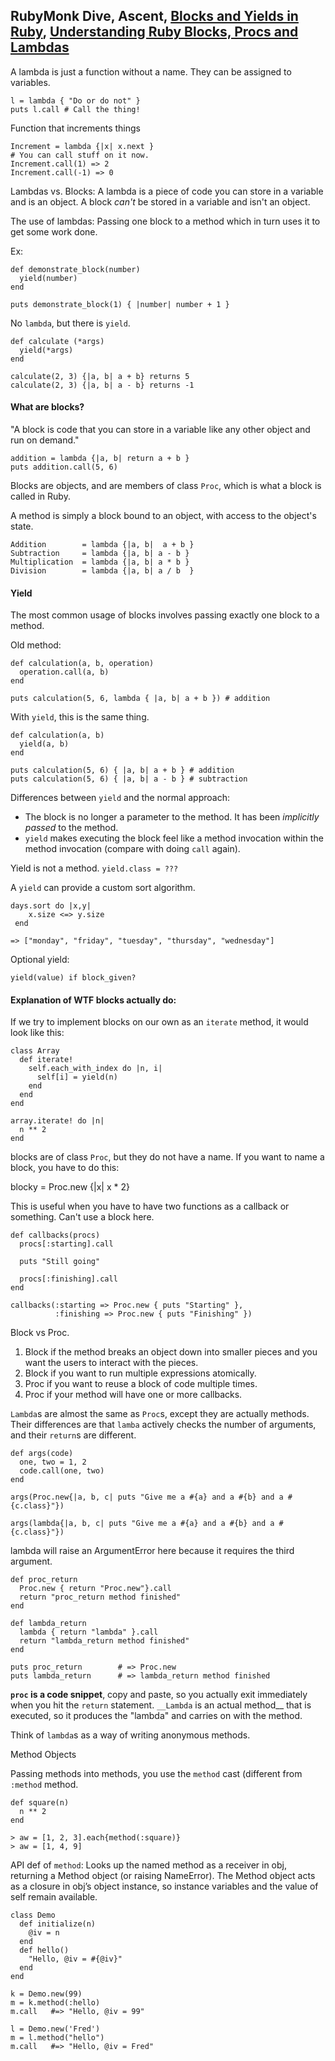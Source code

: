 ## RubyMonk Dive, Ascent, [Blocks and Yields in Ruby](http://stackoverflow.com/questions/3066703/blocks-and-yields-in-ruby?rq=1), [Understanding Ruby Blocks, Procs and Lambdas](http://www.robertsosinski.com/2008/12/21/understanding-ruby-blocks-procs-and-lambdas/)

A lambda is just a function without a name. They can be assigned to variables.

	l = lambda { "Do or do not" }
	puts l.call # Call the thing!

Function that increments things

	Increment = lambda {|x| x.next }
	# You can call stuff on it now.
	Increment.call(1) => 2
	Increment.call(-1) => 0

Lambdas vs. Blocks: A lambda is a piece of code you can store in a variable and is an object. A block _can't_ be stored in a variable and isn't an object.

The use of lambdas: Passing one block to a method which in turn uses it to get some work done.

Ex:

	def demonstrate_block(number)
	  yield(number)
	end

	puts demonstrate_block(1) { |number| number + 1 }

No `lambda`, but there is `yield`.

	def calculate (*args)
	  yield(*args)
	end

	calculate(2, 3) {|a, b| a + b} returns 5
	calculate(2, 3) {|a, b| a - b} returns -1

#### What are blocks?

"A block is code that you can store in a variable like any other object and run on demand." 

	addition = lambda {|a, b| return a + b }
	puts addition.call(5, 6)

Blocks are objects, and are members of class `Proc`, which is what a block is called in Ruby.

A method is simply a block bound to an object, with access to the object's state.

	Addition 		= lambda {|a, b|  a + b }
	Subtraction 	= lambda {|a, b| a - b }
	Multiplication 	= lambda {|a, b| a * b }
	Division 		= lambda {|a, b| a / b  }

#### Yield

The most common usage of blocks involves passing exactly one block to a method.

Old method:

	def calculation(a, b, operation)
	  operation.call(a, b)
	end

	puts calculation(5, 6, lambda { |a, b| a + b }) # addition

With `yield`, this is the same thing.

	def calculation(a, b)
	  yield(a, b)
	end

	puts calculation(5, 6) { |a, b| a + b } # addition
	puts calculation(5, 6) { |a, b| a - b } # subtraction

Differences between `yield` and the normal approach:

- The block is no longer a parameter to the method. It has been _implicitly passed_ to the method.
- `yield` makes executing the block feel like a method invocation within the method invocation (compare with doing `call` again).

Yield is not a method. `yield.class = ???`


A `yield` can provide a custom sort algorithm.

	days.sort do |x,y|
	    x.size <=> y.size
	 end

	=> ["monday", "friday", "tuesday", "thursday", "wednesday"]

Optional yield:

	yield(value) if block_given?




#### Explanation of WTF blocks actually do:

If we try to implement blocks on our own as an `iterate` method, it would look like this:

	class Array
	  def iterate!
	    self.each_with_index do |n, i|
	      self[i] = yield(n)
	    end
	  end
	end

	array.iterate! do |n|
	  n ** 2
	end

blocks are of class `Proc`, but they do not have a name. If you want to name a block, you have to do this:

blocky = Proc.new {|x| x * 2}

This is useful when you have to have two functions as a callback or something. Can't use a block here.

	def callbacks(procs)
	  procs[:starting].call

	  puts "Still going"

	  procs[:finishing].call
	end

	callbacks(:starting => Proc.new { puts "Starting" },
	          :finishing => Proc.new { puts "Finishing" })

Block vs Proc.

1. Block if the method breaks an object down into smaller pieces and you want the users to interact with the pieces.
2. Block if you want to run multiple expressions atomically.
3. Proc if you want to reuse a block of code multiple times.
4. Proc if your method will have one or more callbacks.

`Lambda`s are almost the same as `Proc`s, except they are actually methods. Their differences are that `lamba` actively checks the number of arguments, and their `return`s are different.

	def args(code)
	  one, two = 1, 2
	  code.call(one, two)
	end

	args(Proc.new{|a, b, c| puts "Give me a #{a} and a #{b} and a #{c.class}"})

	args(lambda{|a, b, c| puts "Give me a #{a} and a #{b} and a #{c.class}"})

lambda will raise an ArgumentError here because it requires the third argument.

	def proc_return
	  Proc.new { return "Proc.new"}.call
	  return "proc_return method finished"
	end

	def lambda_return
	  lambda { return "lambda" }.call
	  return "lambda_return method finished"
	end

	puts proc_return		# => Proc.new
	puts lambda_return		# => lambda_return method finished

__`proc` is a code snippet__, copy and paste, so you actually exit immediately when you hit the `return` statement. `__Lambda` is an actual method__ that is executed, so it produces the "lambda" and carries on with the method.

Think of `lambda`s as a way of writing anonymous methods.

Method Objects
	
Passing methods into methods, you use the `method` cast (different from `:method` method.

	def square(n)
	  n ** 2
	end

	> aw = [1, 2, 3].each{method(:square)}
	> aw = [1, 4, 9]








API def of `method`: Looks up the named method as a receiver in obj, returning a Method object (or raising NameError). The Method object acts as a closure in obj’s object instance, so instance variables and the value of self remain available.

	class Demo
	  def initialize(n)
	    @iv = n
	  end
	  def hello()
	    "Hello, @iv = #{@iv}"
	  end
	end

	k = Demo.new(99)
	m = k.method(:hello)
	m.call   #=> "Hello, @iv = 99"

	l = Demo.new('Fred')
	m = l.method("hello")
	m.call   #=> "Hello, @iv = Fred"
















